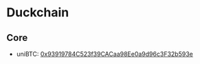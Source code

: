 # Duckchain
## Core
- uniBTC: [0x93919784C523f39CACaa98Ee0a9d96c3F32b593e](https://scan.duckchain.io/address/0x93919784C523f39CACaa98Ee0a9d96c3F32b593e)
